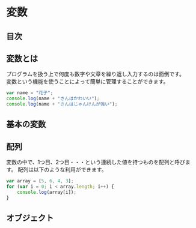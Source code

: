 # 変数

## 目次
<!-- toc -->

## 変数とは
プログラムを扱う上で何度も数字や文章を繰り返し入力するのは面倒です。  
変数という機能を使うことによって簡単に管理することができます。
```javascript
var name = "花子";
console.log(name + "さんはかわいい");
console.log(name + "さんはじゃんけんが強い");
```

## 基本の変数

## 配列
変数の中で、1つ目、2つ目・・・という連続した値を持つものを配列と呼びます。
配列は以下のような利用ができます。
```javascript
var array = [5, 6, 4, 3];
for (var i = 0; i < array.length; i++) {
    console.log(array[i]);
}
```

## オブジェクト